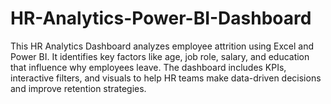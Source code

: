 # HR-Analytics-Power-BI-Dashboard
This HR Analytics Dashboard analyzes employee attrition using Excel and Power BI. It identifies key factors like age, job role, salary, and education that influence why employees leave. The dashboard includes KPIs, interactive filters, and visuals to help HR teams make data-driven decisions and improve retention strategies.
